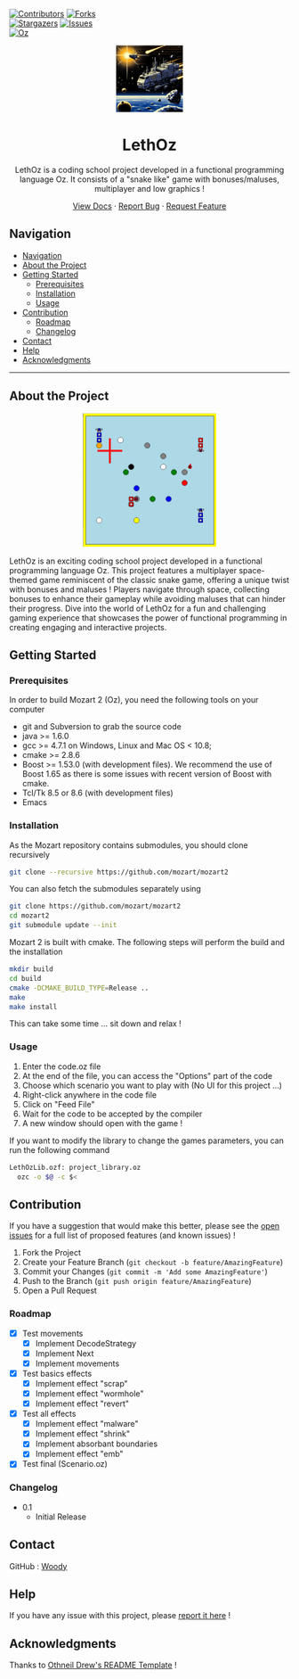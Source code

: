 [![Contributors][contributors-shield]][contributors-url]
[![Forks][forks-shield]][forks-url]
</br>
[![Stargazers][stars-shield]][stars-url]
[![Issues][issues-shield]][issues-url]
</br>
[![Oz][oz-shield]][oz-url]

<div align="center">
  <a href="https://github.com/Woodyy07/LethOz.git">
    <img src="Images/logo.png" alt="Logo" width="120" height="120">
  </a>

<h1 align="center">LethOz</h1>

<p align="center">LethOz is a coding school project developed in a functional programming language Oz. It consists of a "snake like" game with bonuses/maluses, multiplayer and low graphics !</p>

<p align="center">
    <a href="https://github.com/Woodyy07/LethOz.git">View Docs</a>
    ·
    <a href="https://github.com/Woodyy07/LethOz/issues">Report Bug</a>
    ·
    <a href="https://github.com/Woodyy07/LethOz/issues">Request Feature</a>
</p>
</div>

## Navigation

- [Navigation](#navigation)
- [About the Project](#about-the-project)
- [Getting Started](#getting-started)
  - [Prerequisites](#prerequisites)
  - [Installation](#installation)
  - [Usage](#usage)
- [Contribution](#contribution)
  - [Roadmap](#roadmap)
  - [Changelog](#changelog)
- [Contact](#contact)
- [Help](#help)
- [Acknowledgments](#acknowledgments)

---

## About the Project

<div align="center">
  <img src="Images/screenshot.png" alt="Logo" width="240" height="240">
</div>

LethOz is an exciting coding school project developed in a functional programming language Oz. This project features a multiplayer space-themed game reminiscent of the classic snake game, offering a unique twist with bonuses and maluses !
Players navigate through space, collecting bonuses to enhance their gameplay while avoiding maluses that can hinder their progress. Dive into the world of LethOz for a fun and challenging gaming experience that showcases the power of functional programming in creating engaging and interactive projects.

## Getting Started

### Prerequisites

In order to build Mozart 2 (Oz), you need the following tools on your computer

- git and Subversion to grab the source code
- java >= 1.6.0
- gcc >= 4.7.1 on Windows, Linux and Mac OS < 10.8;
- cmake >= 2.8.6
- Boost >= 1.53.0 (with development files). We recommend the use of Boost 1.65 as there is some issues with recent version of Boost with cmake.
- Tcl/Tk 8.5 or 8.6 (with development files)
- Emacs

### Installation

As the Mozart repository contains submodules, you should clone recursively

```sh
git clone --recursive https://github.com/mozart/mozart2
```

You can also fetch the submodules separately using

```sh
git clone https://github.com/mozart/mozart2
cd mozart2
git submodule update --init
```

Mozart 2 is built with cmake. The following steps will perform the build and the installation

```sh
mkdir build
cd build
cmake -DCMAKE_BUILD_TYPE=Release ..
make
make install
```

This can take some time ... sit down and relax !

### Usage

1. Enter the code.oz file
2. At the end of the file, you can access the "Options" part of the code
3. Choose which scenario you want to play with (No UI for this project ...)
4. Right-click anywhere in the code file
5. Click on "Feed File"
6. Wait for the code to be accepted by the compiler
7. A new window should open with the game !

If you want to modify the library to change the games parameters, you can run the following command

```sh
LethOzLib.ozf: project_library.oz
  ozc -o $@ -c $<
```

## Contribution

If you have a suggestion that would make this better, please see the [open issues](https://github.com/Woodyy07/LethOz/issues) for a full list of proposed features (and known issues) !

1. Fork the Project
2. Create your Feature Branch (`git checkout -b feature/AmazingFeature`)
3. Commit your Changes (`git commit -m 'Add some AmazingFeature'`)
4. Push to the Branch (`git push origin feature/AmazingFeature`)
5. Open a Pull Request

### Roadmap

- [x] Test movements
  - [x] Implement DecodeStrategy
  - [x] Implement Next
  - [x] Implement movements
- [x] Test basics effects
  - [x] Implement effect "scrap"
  - [x] Implement effect "wormhole"
  - [x] Implement effect "revert"
- [x] Test all effects
  - [x] Implement effect "malware"
  - [x] Implement effect "shrink"
  - [x] Implement absorbant boundaries
  - [x] Implement effect "emb"
- [x] Test final (Scenario.oz)

### Changelog

- 0.1
  - Initial Release

## Contact

GitHub : [Woody](https://github.com/Woodyy07)

## Help

If you have any issue with this project, please [report it here](https://github.com/Woodyy07/LethOz/issues) !

## Acknowledgments

Thanks to [Othneil Drew's README Template](https://github.com/othneildrew/Best-README-Template.git) !

<!-- MARKDOWN LINKS & IMAGES -->

[contributors-shield]: https://img.shields.io/github/contributors/Woodyy07/LethOz.svg?style=for-the-badge
[contributors-url]: https://github.com/Woodyy07/LethOz.git/graphs/contributors
[forks-shield]: https://img.shields.io/github/forks/Woodyy07/LethOz.svg?style=for-the-badge
[forks-url]: https://github.com/Woodyy07/LethOz.git/network/members
[stars-shield]: https://img.shields.io/github/stars/Woodyy07/LethOz.svg?style=for-the-badge
[stars-url]: https://github.com/Woodyy07/LethOz.git/stargazers
[issues-shield]: https://img.shields.io/github/issues/Woodyy07/LethOz.svg?style=for-the-badge
[issues-url]: https://github.com/Woodyy07/LethOz.git/issues
[oz-shield]: https://img.shields.io/badge/Oz-yellow?style=for-the-badge&logo=oz&logoColor=white
[oz-url]: http://mozart2.org
